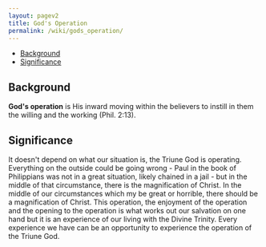 ```yaml
---
layout: pagev2
title: God's Operation
permalink: /wiki/gods_operation/
---
```

- [Background](#background)
- [Significance](#significance)

## Background

**God's operation** is His inward moving within the believers to instill in them the willing and the working (Phil. 2:13).

## Significance

It doesn't depend on what our situation is, the Triune God is operating. Everything on the outside could be going wrong - Paul in the book of Philippians was not in a great situation, likely chained in a jail - but in the middle of that circumstance, there is the magnification of Christ. In the middle of our circumstances which my be great or horrible, there should be a magnification of Christ. This operation, the enjoyment of the operation and the opening to the operation is what works out our salvation on one hand but it is an experience of our living with the Divine Trinity. Every experience we have can be an opportunity to experience the operation of the Triune God.